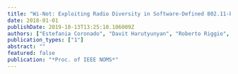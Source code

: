```yaml
---
title: "Wi-Not: Exploiting Radio Diversity in Software-Defined 802.11-based WLANs"
date: 2018-01-01
publishDate: 2019-10-13T13:25:10.106009Z
authors: ["Estefania Coronado", "Davit Harutyunyan", "Roberto Riggio", "Jose Villalón", "Antonio Garrido"]
publication_types: ["1"]
abstract: ""
featured: false
publication: "*Proc. of IEEE NOMS*"
---
```


